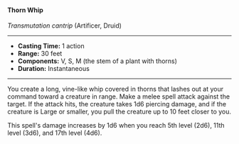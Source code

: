 #### Thorn Whip
*Transmutation cantrip* (Artificer, Druid)
___
- **Casting Time:** 1 action
- **Range:** 30 feet
- **Components:** V, S, M (the stem of a plant with thorns)
- **Duration:** Instantaneous
---
You create a long, vine-like whip covered in thorns that lashes out at your command toward a creature in range. Make a melee spell attack against the target. If the attack hits, the creature takes 1d6 piercing damage, and if the creature is Large or smaller, you pull the creature up to 10 feet closer to you.

This spell's damage increases by 1d6 when you reach 5th level (2d6), 11th level (3d6), and 17th level (4d6).